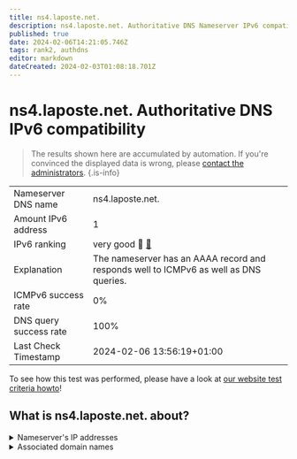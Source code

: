 ```yaml
---
title: ns4.laposte.net.
description: ns4.laposte.net. Authoritative DNS Nameserver IPv6 compatibility
published: true
date: 2024-02-06T14:21:05.746Z
tags: rank2, authdns
editor: markdown
dateCreated: 2024-02-03T01:08:18.701Z
---
```


# ns4.laposte.net. Authoritative DNS IPv6 compatibility

> The results shown here are accumulated by automation. If you're convinced the displayed data is wrong, please [contact the administrators](/howto/chat). 
{.is-info}




|   |   |
| - | - |
| Nameserver DNS name | ns4.laposte.net.
| Amount IPv6 address | 1
| IPv6 ranking | very good :2nd_place_medal: [🔗](/howto/ranking) |
| Explanation | The nameserver has an AAAA record and responds well to ICMPv6 as well as DNS queries. |
| ICMPv6 success rate | 0%|
| DNS query success rate | 100% |
| Last Check Timestamp | 2024-02-06 13:56:19+01:00 |

To see how this test was performed, please have a look at [our website test criteria howto](/howto/testcriteria/authdns)!


## What is ns4.laposte.net. about?




<details>
<summary>Nameserver's IP addresses</summary>

2a03:6f80:300:200::32

</details>



<details>
<summary>Associated domain names</summary>

www.labanquepostale.com

</details>
